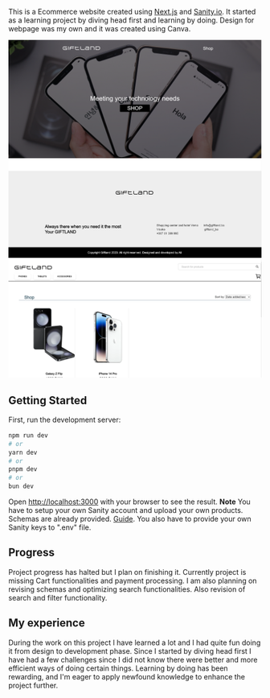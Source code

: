 This is a Ecommerce website created using [Next.js](https://nextjs.org/) and [Sanity.io](sanity.io). It started as a learning project by diving head first and learning by doing. Design for webpage was my own and it was created using Canva.  

![giftland 1](giftland1.png)
![giftland 2](giftland2.png)
![giftland 3](giftland3.png)

## Getting Started

First, run the development server:

```bash
npm run dev
# or
yarn dev
# or
pnpm dev
# or
bun dev
```
Open [http://localhost:3000](http://localhost:3000) with your browser to see the result.
**Note** You have to setup your own Sanity account and upload your own products. Schemas are already provided.
[Guide](https://www.sanity.io/learn/course/day-one-with-sanity-studio/getting-started). You also have to provide your own Sanity keys to ".env" file.


## Progress
Project progress has halted but I plan on finishing it. Currently project is missing Cart functionalities and payment processing. I am also planning on revising schemas and optimizing search functionalities. Also revision of search and filter functionality.

## My experience

During the work on this project I have learned a lot and I had quite fun doing it from design to development phase. Since I started by diving head first I have had a few challenges since I did not know there were better and more efficient ways of doing certain things. Learning by doing has been rewarding, and I'm eager to apply newfound knowledge to enhance the project further.
